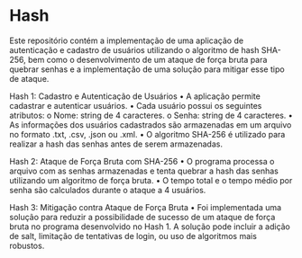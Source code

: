 # Hash

Este repositório contém a implementação de uma aplicação de autenticação e cadastro de usuários utilizando o algoritmo de hash SHA-256, bem como o desenvolvimento de um ataque de força bruta para quebrar senhas e a implementação de uma solução para mitigar esse tipo de ataque.

Hash 1: Cadastro e Autenticação de Usuários
•	A aplicação permite cadastrar e autenticar usuários.
•	Cada usuário possui os seguintes atributos:
  o	Nome: string de 4 caracteres.
  o	Senha: string de 4 caracteres.
•	As informações dos usuários cadastrados são armazenadas em um arquivo no formato .txt, .csv, .json ou .xml.
•	O algoritmo SHA-256 é utilizado para realizar a hash das senhas antes de serem armazenadas.

Hash 2: Ataque de Força Bruta com SHA-256
•	O programa processa o arquivo com as senhas armazenadas e tenta quebrar a hash das senhas utilizando um algoritmo de força bruta.
•	O tempo total e o tempo médio por senha são calculados durante o ataque a 4 usuários.

Hash 3: Mitigação contra Ataque de Força Bruta
•	Foi implementada uma solução para reduzir a possibilidade de sucesso de um ataque de força bruta no programa desenvolvido no Hash 1. A solução pode incluir a adição de salt, limitação de tentativas de login, ou uso de algoritmos mais robustos.
